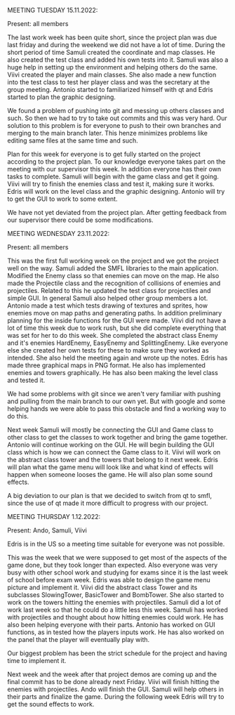 MEETING TUESDAY 15.11.2022:

Present: all members 

The last work week has been quite short, since the project plan was due last friday and during the weekend we did not have a lot of time. During the short period of time Samuli created the coordinate and map classes. He also created the test class and added his own tests into it. Samuli was also a huge help in setting up the environment and helping others do the same. Viivi created the player and main classes. She also made a new function into the test class to test her player class and was the secretary at the group meeting. Antonio started to familiarized himself with qt and Edris started to plan the graphic designing.

We found a problem of pushing into git and messing up others classes and such. So then we had to try to take out commits and this was very hard. Our solution to this problem is for everyone to push to their own branches and merging to the main branch later. This henze minimizes problems like editing same files at the same time and such.

Plan for this week for everyone is to get fully started on the project according to the project plan. To our knowledge everyone takes part on the meeting with our supervisor this week. In addition everyone has their own tasks to complete. Samuli will begin with the game class and get it going. Viivi will try to finish the enemies class and test it, making sure it works. Edris will work on the level class and the graphic designing. Antonio will try to get the GUI to work to some extent.

We have not yet deviated from the project plan. After getting feedback from our supervisor there could be some modifications.


MEETING WEDNESDAY 23.11.2022:

Present: all members

This was the first full working week on the project and we got the project well on the way. Samuli added the SMFL libraries to the main application. Modified the Enemy class so that enemies can move on the map. He also made the Projectile class and the recognition of collisions of enemies and projectiles. Related to this he updated the test class for projectiles and simple GUI. In general Samuli also helped other group members a lot. Antonio made a test which tests drawing of textures and sprites, how enemies move on map paths and generating paths. In addition preliminary planning for the inside functions for the GUI were made. Viivi did not have a lot of time this week due to work rush, but she did complete everything that was set for her to do this week. She completed the abstract class Enemy and it's enemies HardEnemy, EasyEnemy and SplittingEnemy. Like everyone else she created her own tests for these to make sure they worked as intended. She also held the meeting again and wrote up the notes. Edris has made three graphical maps in PNG format. He also has implemented enemies and towers graphically. He has also been making the level class and tested it.

We had some problems with git since we aren't very familiar with pushing and pulling from the main branch to our own yet. But with google and some helping hands we were able to pass this obstacle and find a working way to do this.

Next week Samuli will mostly be connecting the GUI and Game class to other class to get the classes to work together and bring the game together. Antonio will continue working on the GUI. He will begin building the GUI class which is how we can connect the Game class to it. Viivi will work on the abstract class tower and the towers that belong to it next week. Edris will plan what the game menu will look like and what kind of effects will happen when someone looses the game. He will also plan some sound effects.

A big deviation to our plan is that we decided to switch from qt to smfl, since the use of qt made it more difficult to progress with our project.


MEETING THURSDAY 1.12.2022:

Present: Ando, Samuli, Viivi

Edris is in the US so a meeting time suitable for everyone was not possible.

This was the week that we were supposed to get most of the aspects of the game done, but they took longer than expected. Also everyone was very busy with other school work and studying for exams since it is the last week of school before exam week. Edris was able to design the game menu picture and implement it. Viivi did the abstract class Tower and its subclasses SlowingTower, BasicTower and BombTower. She also started to work on the towers hitting the enemies with projectiles. Samuli did a lot of work last week so that he could do a little less this week. Samuli has worked with projectiles and thought about how hitting enemies could work. He has also been helping everyone with their parts. Antonio has worked on GUI functions, as in tested how the players inputs work. He has also worked on the panel that the player will eventually play with. 

Our biggest problem has been the strict schedule for the project and having time to implement it. 

Next week and the week after that project demos are coming up and the final commit has to be done already next Friday. Viivi will finish hitting the enemies with projectiles. Ando will finish the GUI. Samuli will help others in their parts and finalize the game. During the following week Edris will try to get the sound effects to work.


